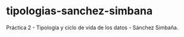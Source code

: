 # tipologias-sanchez-simbana
Práctica 2 - Tipología y ciclo de vida de los datos - Sánchez Simbaña.
